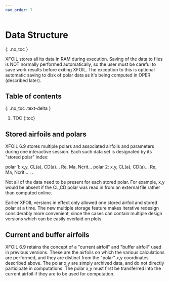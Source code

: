 ```yaml
---
nav_order: 7
---
```


# Data Structure
{: .no_toc }

XFOIL stores all its data in RAM during execution. Saving of the data
to files is NOT normally performed automatically, so the user must be
careful to save work results before exiting XFOIL. The exception to
this is optional automatic saving to disk of polar data as it's being
computed in OPER (described later).

## Table of contents
{: .no_toc .text-delta }

1. TOC
{:toc}

## Stored airfoils and polars

XFOIL 6.9 stores multiple polars and associated airfoils and parameters
during one interactive session. Each such data set is designated by its
"stored polar" index:

polar 1: x,y, CL(a), CD(a)... Re, Ma, Ncrit...
polar 2: x,y, CL(a), CD(a)... Re, Ma, Ncrit...
.
.

Not all of the data need to be present for each stored polar.
For example, x,y would be absent if the CL,CD polar was read in
from an external file rather than computed online.

Earlier XFOIL versions in effect only allowed one stored airfoil
and stored polar at a time. The new multiple storage feature makes
iterative redesign considerably more convenient, since the cases
can contain multiple design versions which can be easily overlaid
on plots.

## Current and buffer airfoils

XFOIL 6.9 retains the concept of a "current airfoil"
and "buffer airfoil" used in previous versions.
These are the airfoils on which the various calculations
are performed, and they are distinct from the "polar" x,y coordinates
described above. The polar x,y are simply archived data,
and do not directly participate in computations. The polar
x,y must first be transferred into the current airfoil if
they are to be used for computation.
